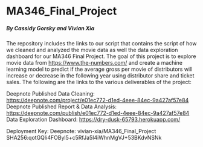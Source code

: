 # MA346_Final_Project
##### By Cassidy Gorsky and Vivian Xia

The repository includes the links to our script that contains the script of how we cleaned and analyzed the movie data as well the data exploration dashboard
for our MA346 Final Project.
The goal of this project is to explore movie data from https://www.the-numbers.com/ and create a machine learning model 
to predict if the average gross per movie of distributors will increase or decrease in the following year using distributor share and ticket sales.
The following are the links to the various deliverables of the project:

  Deepnote Published Data Cleaning: https://deepnote.com/project/e01ec772-d1ed-4eee-84ec-9a427af57e84  
  Deepnote Published Report & Data Analysis: https://deepnote.com/publish/e01ec772-d1ed-4eee-84ec-9a427af57e84  
  Data Exploration Dashboard: https://dry-dusk-65793.herokuapp.com/ 
 
Deployment Key: 
      Deepnote: vivian-xia/MA346_Final_Project
      SHA256:qotGQIi4FOByl5+c5RfJa5I4iWhnMgVJ+53BKdvNSNk
